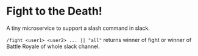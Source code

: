 # Fight to the Death!

A tiny microservice to support a slash command in slack.

`/fight <user1> <user2> ... || "all"` returns winner of fight or winner of Battle Royale of whole slack channel.
